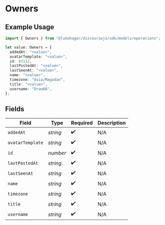 # Owners

## Example Usage

```typescript
import { Owners } from "@lukehagar/discoursejs/sdk/models/operations";

let value: Owners = {
  addedAt: "<value>",
  avatarTemplate: "<value>",
  id: 83112,
  lastPostedAt: "<value>",
  lastSeenAt: "<value>",
  name: "<value>",
  timezone: "Asia/Magadan",
  title: "<value>",
  username: "Drew66",
};
```

## Fields

| Field              | Type               | Required           | Description        |
| ------------------ | ------------------ | ------------------ | ------------------ |
| `addedAt`          | *string*           | :heavy_check_mark: | N/A                |
| `avatarTemplate`   | *string*           | :heavy_check_mark: | N/A                |
| `id`               | *number*           | :heavy_check_mark: | N/A                |
| `lastPostedAt`     | *string*           | :heavy_check_mark: | N/A                |
| `lastSeenAt`       | *string*           | :heavy_check_mark: | N/A                |
| `name`             | *string*           | :heavy_check_mark: | N/A                |
| `timezone`         | *string*           | :heavy_check_mark: | N/A                |
| `title`            | *string*           | :heavy_check_mark: | N/A                |
| `username`         | *string*           | :heavy_check_mark: | N/A                |